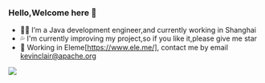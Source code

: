 ### Hello,Welcome here 👋

- 👨‍💼 I’m a Java development engineer,and currently working in Shanghai
- 💦 I'm currently improving my project,so if you like it,please give me star
- 💬 Working in Eleme[https://www.ele.me/], contact me by email kevinclair@apache.org

![](https://github-readme-stats.vercel.app/api?username=KevinClair&count_private=true&show_icons=true)
